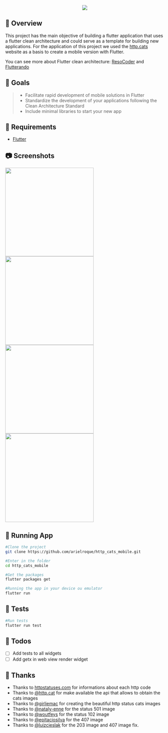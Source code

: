 <p align="center">
  <img src="https://user-images.githubusercontent.com/17733053/139969423-6056ab5d-bc3f-45de-a3e1-399e5f212f86.png" />
</p>

## :notebook: Overview

This project has the main objective of building a flutter application that uses a flutter clean  architecture and could serve as a template for building new applications. For the application of this project we used the [http.cats](https://http.cat/) website as a basis to create a mobile version with Flutter.

You can see more about Flutter clean architecture: [ResoCoder](https://github.com/ResoCoder/flutter-tdd-clean-architecture-course) and [Flutterando](https://github.com/Flutterando/Clean-Dart)

## :pushpin: Goals  
> - Facilitate rapid development of mobile solutions in Flutter    
> - Standardize the development of your applications following the Clean Architecture Standard
> - Include minimal libraries to start your new app


## :bookmark: Requirements
- [Flutter](https://flutter.dev/)

## :camera: Screenshots

<p align="left">
<img width="280" src="https://user-images.githubusercontent.com/17733053/140522409-fb666e3a-f81b-44af-ba25-85e187ce1592.jpg" />
<img width="280" src="https://user-images.githubusercontent.com/17733053/140522480-9e3fd5da-3965-40ee-b1c3-8c3fb7c0048d.jpg" />
<img width="280" src="https://user-images.githubusercontent.com/17733053/140524658-7ad00d99-7599-41b5-a83b-e171187e21f6.jpg" />
<img width="280" src="https://user-images.githubusercontent.com/17733053/140593139-58588a12-eb8b-4c11-ba7b-40c13f1533fd.jpg" />
</>
 

## :triangular_flag_on_post: Running App

```bash
#Clone the project
git clone https://github.com/arielroque/http_cats_mobile.git

#Enter in the folder 
cd http_cats_mobile

#Get the packages
flutter packages get

#Running the app in your device ou emulator
flutter run
```

##  :microscope: Tests

```bash
#Run tests
flutter run test
```

## :pencil: Todos

- [ ] Add tests to all widgets
- [ ] Add getx in web view render widget

## :clap: Thanks 
 - Thanks to [httpstatuses.com](http://httpstatuses.com) for informations about each http code
 - Thanks to [@http.cat](https://github.com/httpcats) for make available the api that allows to obtain the cats images
 - Thanks to [@girliemac](https://github.com/girliemac) for creating the beautiful http status cats images
 - Thanks to [@nataly-enne](https://github.com/nataly-enne) for the status 501 image
 - Thanks to [@woutfeys](https://github.com/woutfeys) for the status 102 image
 - Thanks to [@epitaciosilva](https://github.com/epitaciosilva) for the 407 image
 - Thanks to [@luizcieslak](https://github.com/luizcieslak) for the 203 image and 407 image fix.

